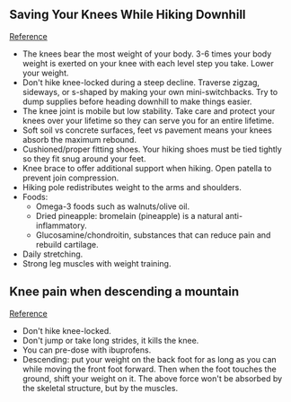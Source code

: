 ## Saving Your Knees While Hiking Downhill
[Reference](http://blog.outdoorherbivore.com/life/saving-knees-hiking-downhill/)

- The knees bear the most weight of your body. 3-6 times your body weight is exerted on your knee with each level step you take. Lower your weight.
- Don't hike knee-locked during a steep decline. Traverse zigzag, sideways, or s-shaped by making your own mini-switchbacks. Try to dump supplies before heading downhill to make things easier.
- The knee joint is mobile but low stability. Take care and protect your knees over your lifetime so they can serve you for an entire lifetime.
- Soft soil vs concrete surfaces, feet vs pavement means your knees absorb the maximum rebound.
- Cushioned/proper fitting shoes. Your hiking shoes must be tied tightly so they fit snug around your feet.
- Knee brace to offer additional support when hiking. Open patella to prevent join compression.
- Hiking pole redistributes weight to the arms and shoulders.
- Foods:
  - Omega-3 foods such as walnuts/olive oil.
  - Dried pineapple: bromelain (pineapple) is a natural anti-inflammatory.
  - Glucosamine/chondroitin, substances that can reduce pain and rebuild cartilage.
- Daily stretching.
- Strong leg muscles with weight training.

## Knee pain when descending a mountain
[Reference](https://outdoors.stackexchange.com/questions/6610/knee-pain-when-descending-a-mountain)

- Don't hike knee-locked.
- Don't jump or take long strides, it kills the knee.
- You can pre-dose with ibuprofens.
- Descending: put your weight on the back foot for as long as you can while moving the front foot forward. Then when the foot touches the ground, shift your weight on it. The above force won't be absorbed by the skeletal structure, but by the muscles.
